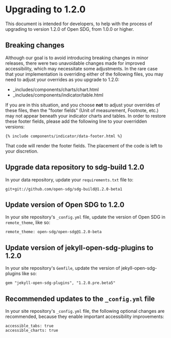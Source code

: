 <h1>Upgrading to 1.2.0</h1>

This document is intended for developers, to help with the process of upgrading to version 1.2.0 of Open SDG, from 1.0.0 or higher.

## Breaking changes

Although our goal is to avoid introducing breaking changes in minor releases, there were two unavoidable changes made for improved accessibility, which may necessitate some adjustments. In the rare case that your implementation is overriding either of the following files, you may need to adjust your overrides as you upgrade to 1.2.0:

* _includes/components/charts/chart.html
* _includes/components/indicator/table.html

If you are in this situation, and you choose **not** to adjust your overrides of these files, then the "footer fields" (Unit of measurement, Footnote, etc.) may not appear beneath your indicator charts and tables. In order to restore these footer fields, please add the following line to your overridden versions:

`{% include components/indicator/data-footer.html %}`

That code will render the footer fields. The placement of the code is left to your discretion.

## Upgrade data repository to sdg-build 1.2.0

In your data repository, update your `requirements.txt` file to:

```
git+git://github.com/open-sdg/sdg-build@1.2.0-beta1
```

## Update version of Open SDG to 1.2.0

In your site repository's `_config.yml` file, update the version of Open SDG in `remote_theme`, like so:

```
remote_theme: open-sdg/open-sdg@1.2.0-beta
```

## Update version of jekyll-open-sdg-plugins to 1.2.0

In your site repository's `Gemfile`, update the version of jekyll-open-sdg-plugins like so:

```
gem "jekyll-open-sdg-plugins", "1.2.0.pre.beta5"
```

## Recommended updates to the `_config.yml` file

In your site repository's `_config.yml` file, the following optional changes are recommended, because they enable important accessibility improvements:

```
accessible_tabs: true
accessible_charts: true
```
